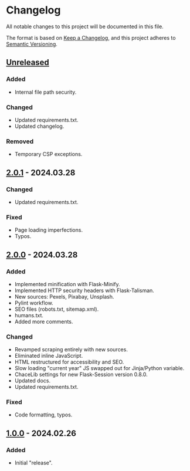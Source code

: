 # Changelog

All notable changes to this project will be documented in this file.

The format is based on [Keep a Changelog](https://keepachangelog.com/en/1.1.0/),
and this project adheres to [Semantic Versioning](https://semver.org/spec/v2.0.0.html).

## [Unreleased]

### Added

- Internal file path security.

### Changed

- Updated requirements.txt.
- Updated changelog.

### Removed

- Temporary CSP exceptions.

## [2.0.1] - 2024.03.28

### Changed

- Updated requirements.txt.

### Fixed

- Page loading imperfections.
- Typos.

## [2.0.0] - 2024.03.28

### Added

- Implemented minification with Flask-Minify.
- Implemented HTTP security headers with Flask-Talisman.
- New sources: Pexels, Pixabay, Unsplash.
- Pylint workflow.
- SEO files (robots.txt, sitemap.xml).
- humans.txt.
- Added more comments.

### Changed

- Revamped scraping entirely with new sources.
- Eliminated inline JavaScript.
- HTML restructured for accessibility and SEO.
- Slow loading "current year" JS swapped out for Jinja/Python variable.
- ChaceLib settings for new Flask-Session version 0.8.0.
- Updated docs.
- Updated requirements.txt.

### Fixed

- Code formatting, typos.

## [1.0.0] - 2024.02.26

### Added

- Initial "release".

[Unreleased]: https://github.com/OperaVaria/instant-serotonin/compare/2.0.1...HEAD
[2.0.1]: https://github.com/OperaVaria/instant-serotonin/compare/2.0.0...2.0.1
[2.0.0]: https://github.com/OperaVaria/instant-serotonin/compare/1.0.0...2.0.0
[1.0.0]: https://github.com/OperaVaria/instant-serotonin/releases/tag/1.0.0
